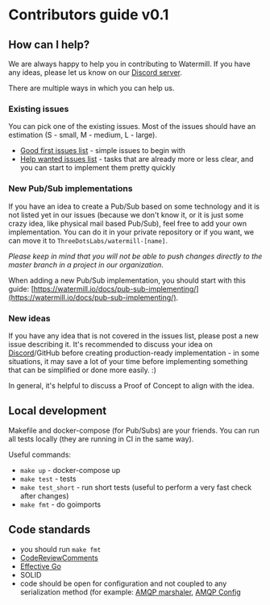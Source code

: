 # Contributors guide v0.1

## How can I help?

We are always happy to help you in contributing to Watermill. If you have any ideas, please let us know on our [Discord server](https://watermill.io/support/).

There are multiple ways in which you can help us.

### Existing issues

You can pick one of the existing issues. Most of the issues should have an estimation (S - small, M - medium, L - large).

- [Good first issues list](https://github.com/ascendsoftware/watermill/issues?q=is%3Aissue+is%3Aopen+label%3A%22good+first+issue%22) - simple issues to begin with
- [Help wanted issues list](https://github.com/ascendsoftware/watermill/issues?q=is%3Aissue+is%3Aopen+label%3A%22help+wanted%22) - tasks that are already more or less clear, and you can start to implement them pretty quickly

### New Pub/Sub implementations

If you have an idea to create a Pub/Sub based on some technology and it is not listed yet in our issues (because we don't know it, or it is just some crazy idea, like physical mail based Pub/Sub), feel free to add your own implementation.
You can do it in your private repository or if you want, we can move it to `ThreeDotsLabs/watermill-[name]`.

*Please keep in mind that you will not be able to push changes directly to the master branch in a project in our organization*.

When adding a new Pub/Sub implementation, you should start with this guide: [https://watermill.io/docs/pub-sub-implementing/](https://watermill.io/docs/pub-sub-implementing/).

### New ideas

If you have any idea that is not covered in the issues list, please post a new issue describing it. 
It's recommended to discuss your idea on [Discord](https://discord.gg/QV6VFg4YQE)/GitHub before creating production-ready implementation - in some situations, it may save a lot of your time before implementing something that can be simplified or done more easily. :)

In general, it's helpful to discuss a Proof of Concept to align with the idea.

## Local development

Makefile and docker-compose (for Pub/Subs) are your friends. You can run all tests locally (they are running in CI in the same way).

Useful commands:
- `make up` - docker-compose up
- `make test` - tests
- `make test_short` - run short tests (useful to perform a very fast check after changes)
- `make fmt` - do goimports

## Code standards

- you should run `make fmt`
- [CodeReviewComments](https://github.com/golang/go/wiki/CodeReviewComments)
- [Effective Go](https://golang.org/doc/effective_go.html)
- SOLID
- code should be open for configuration and not coupled to any serialization method (for example: [AMQP marshaler](https://github.com/ascendsoftware/watermill-amqp/blob/master/pkg/amqp/marshaler.go), [AMQP Config](https://github.com/ascendsoftware/watermill-amqp/blob/master/pkg/amqp/config.go)
